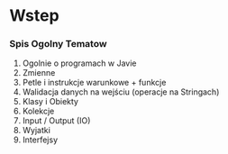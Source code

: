 # Wstep

### Spis Ogolny Tematow

 1. Ogolnie o programach w Javie
 2. Zmienne
 3. Petle i instrukcje warunkowe + funkcje
 4. Walidacja danych na wejściu (operacje na Stringach)
 5. Klasy i Obiekty
 6. Kolekcje
 7. Input / Output (IO)
 8. Wyjatki
 9. Interfejsy
